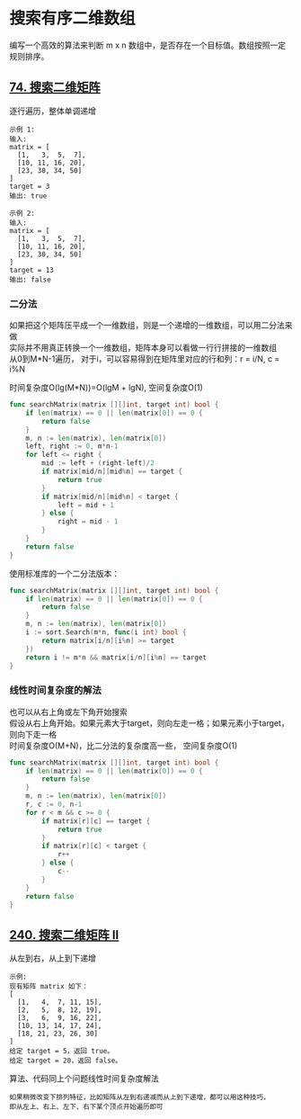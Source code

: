 # 搜索有序二维数组
编写一个高效的算法来判断 m x n 数组中，是否存在一个目标值。数组按照一定规则排序。
## [74. 搜索二维矩阵](https://leetcode-cn.com/problems/search-a-2d-matrix)
逐行遍历，整体单调递增
```
示例 1:
输入:
matrix = [
  [1,   3,  5,  7],
  [10, 11, 16, 20],
  [23, 30, 34, 50]
]
target = 3
输出: true

示例 2:
输入:
matrix = [
  [1,   3,  5,  7],
  [10, 11, 16, 20],
  [23, 30, 34, 50]
]
target = 13
输出: false
```
### 二分法
如果把这个矩阵压平成一个一维数组，则是一个递增的一维数组，可以用二分法来做  
实际并不用真正转换一个一维数组，矩阵本身可以看做一行行拼接的一维数组  
从0到M*N-1遍历， 对于i，可以容易得到在矩阵里对应的行和列：r = i/N, c = i%N

时间复杂度O(lg(M*N))=O(lgM + lgN), 空间复杂度O(1)
```go
func searchMatrix(matrix [][]int, target int) bool {
	if len(matrix) == 0 || len(matrix[0]) == 0 {
		return false
	}
	m, n := len(matrix), len(matrix[0])
	left, right := 0, m*n-1
	for left <= right {
		mid := left + (right-left)/2
		if matrix[mid/n][mid%n] == target {
			return true
		}
		if matrix[mid/n][mid%n] < target {
			left = mid + 1
		} else {
			right = mid - 1
		}
	}
	return false
}
```

使用标准库的一个二分法版本：
```go
func searchMatrix(matrix [][]int, target int) bool {
	if len(matrix) == 0 || len(matrix[0]) == 0 {
		return false
	}
	m, n := len(matrix), len(matrix[0])
	i := sort.Search(m*n, func(i int) bool {
		return matrix[i/n][i%n] >= target
	})
	return i != m*n && matrix[i/n][i%n] == target
}
```
### 线性时间复杂度的解法
也可以从右上角或左下角开始搜索  
假设从右上角开始。如果元素大于target，则向左走一格；如果元素小于target，则向下走一格  
时间复杂度O(M+N)，比二分法的复杂度高一些， 空间复杂度O(1)  
```go
func searchMatrix(matrix [][]int, target int) bool {
	if len(matrix) == 0 || len(matrix[0]) == 0 {
		return false
	}
	m, n := len(matrix), len(matrix[0])
	r, c := 0, n-1
	for r < m && c >= 0 {
		if matrix[r][c] == target {
			return true
		}
		if matrix[r][c] < target {
			r++
		} else {
			c--
		}
	}
	return false
}
```
## [240. 搜索二维矩阵 II](https://leetcode-cn.com/problems/search-a-2d-matrix-ii)
从左到右，从上到下递增
```
示例:
现有矩阵 matrix 如下：
[
  [1,   4,  7, 11, 15],
  [2,   5,  8, 12, 19],
  [3,   6,  9, 16, 22],
  [10, 13, 14, 17, 24],
  [18, 21, 23, 26, 30]
]
给定 target = 5，返回 true。
给定 target = 20，返回 false。
```

算法、代码同上个问题线性时间复杂度解法
```
如果稍微改变下排列特征，比如矩阵从左到右递减而从上到下递增，都可以用这种技巧，
即从左上、右上、左下、右下某个顶点开始遍历即可
```
